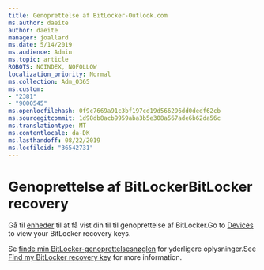 ```yaml
---
title: Genoprettelse af BitLocker-Outlook.com
ms.author: daeite
author: daeite
manager: joallard
ms.date: 5/14/2019
ms.audience: Admin
ms.topic: article
ROBOTS: NOINDEX, NOFOLLOW
localization_priority: Normal
ms.collection: Adm_O365
ms.custom:
- "2381"
- "9000545"
ms.openlocfilehash: 0f9c7669a91c3bf197cd19d566296dd0dedf62cb
ms.sourcegitcommit: 1d98db8acb9959aba3b5e308a567ade6b62da56c
ms.translationtype: MT
ms.contentlocale: da-DK
ms.lasthandoff: 08/22/2019
ms.locfileid: "36542731"
---
```

# <a name="bitlocker-recovery"></a><span data-ttu-id="d4643-102">Genoprettelse af BitLocker</span><span class="sxs-lookup"><span data-stu-id="d4643-102">BitLocker recovery</span></span>

<span data-ttu-id="d4643-103">Gå til [enheder](https://account.microsoft.com/devices/recoverykey) til at få vist din til til genoprettelse af BitLocker.</span><span class="sxs-lookup"><span data-stu-id="d4643-103">Go to [Devices](https://account.microsoft.com/devices/recoverykey) to view your BitLocker recovery keys.</span></span>

<span data-ttu-id="d4643-104">Se [finde min BitLocker-genoprettelsesnøglen](https://support.microsoft.com/help/4026181) for yderligere oplysninger.</span><span class="sxs-lookup"><span data-stu-id="d4643-104">See [Find my BitLocker recovery key](https://support.microsoft.com/help/4026181) for more information.</span></span>